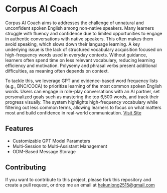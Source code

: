 # Corpus AI Coach
Corpus AI Coach aims to addresses the challenge of unnatural and unconfident spoken English among non-native speakers. Many learners struggle with fluency and confidence due to limited opportunities to engage in authentic conversations with native speakers. This often makes them avoid speaking, which slows down their language learning. A key underlying issue is the lack of structured vocabulary acquisition focused on high-frequency words used in everyday contexts. Without guidance, learners often spend time on less relevant vocabulary, reducing learning efficiency and motivation. Polysemy and phrasal verbs present additional difficulties, as meaning often depends on context.

To tackle this, we leverage GPT and evidence-based word frequency lists (e.g., BNC/COCA) to prioritize learning of the most common spoken English words. Users can engage in role-play conversations with an AI partner, set personalized goals such as mastering the top 6,500 words, and track their progress visually. The system highlights high-frequency vocabulary while filtering out less common terms, allowing learners to focus on what matters most and build confidence in real-world communication. [Visit Site](https://www.corpusaicoach.com/)


## Features
- Customizable GPT Model Parameters
- Multi-Session to Multi-Assistant Management
- ODM-Based Message Storage

## Contributing
If you want to contribute to this project, please fork this repository and create a pull request, or drop me an email at hekunlong2515@gmail.com